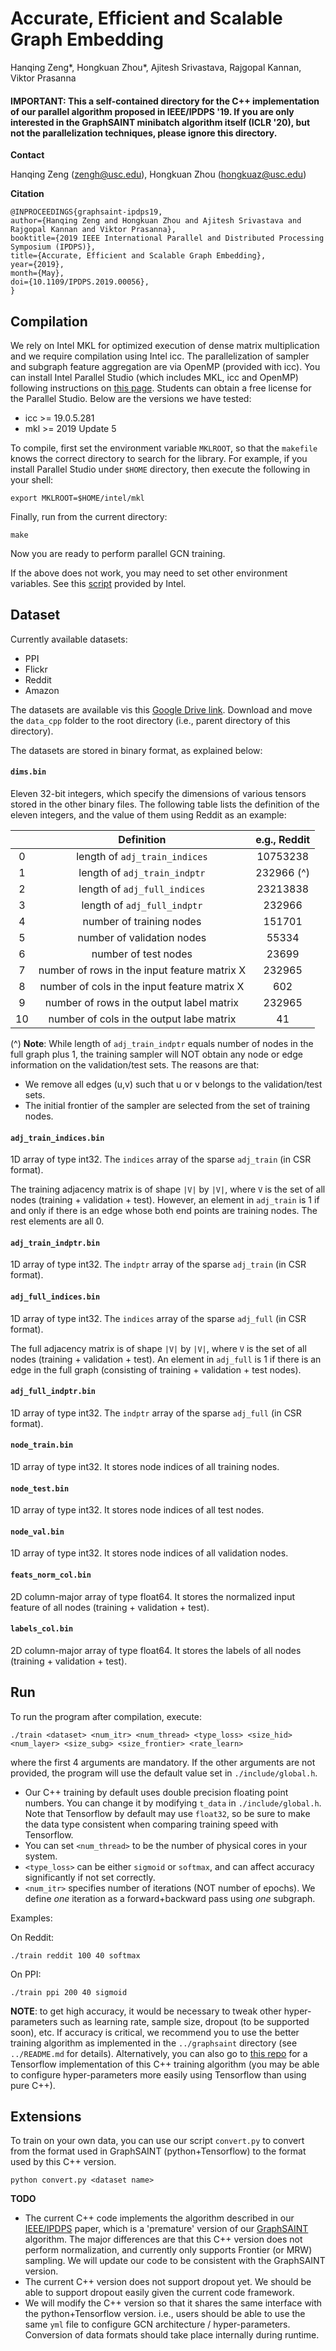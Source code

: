 # Accurate, Efficient and Scalable Graph Embedding

Hanqing Zeng*, Hongkuan Zhou*, Ajitesh Srivastava, Rajgopal Kannan, Viktor Prasanna

#### IMPORTANT: This a self-contained directory for the C++ implementation of our parallel algorithm proposed in IEEE/IPDPS '19. If you are only interested in the GraphSAINT minibatch algorithm itself (ICLR '20), but not the parallelization techniques, please ignore this directory. 


**Contact**

Hanqing Zeng (zengh@usc.edu), Hongkuan Zhou (hongkuaz@usc.edu)

**Citation**


```
@INPROCEEDINGS{graphsaint-ipdps19,
author={Hanqing Zeng and Hongkuan Zhou and Ajitesh Srivastava and Rajgopal Kannan and Viktor Prasanna},
booktitle={2019 IEEE International Parallel and Distributed Processing Symposium (IPDPS)},
title={Accurate, Efficient and Scalable Graph Embedding},
year={2019},
month={May},
doi={10.1109/IPDPS.2019.00056}, 
}
```



## Compilation


We rely on Intel MKL for optimized execution of dense matrix multiplication and we require compilation using Intel icc. The parallelization of sampler and subgraph feature aggregation are via OpenMP (provided with icc). You can install Intel Parallel Studio (which includes MKL, icc and OpenMP) following instructions on [this page](https://software.intel.com/en-us/get-started-with-mkl-for-linux). Students can obtain a free license for the Parallel Studio. 
Below are the versions we have tested:

* icc >= 19.0.5.281
* mkl >= 2019 Update 5

To compile, first set the environment variable `MKLROOT`, so that the `makefile` knows the correct directory to search for the library. For example, if you install Parallel Studio under `$HOME` directory, then execute the following in your shell:

```
export MKLROOT=$HOME/intel/mkl
```

Finally, run from the current directory:

```
make
```

Now you are ready to perform parallel GCN training. 

If the above does not work, you may need to set other environment variables. See this [script](https://software.intel.com/en-us/mkl-macos-developer-guide-setting-environment-variables) provided by Intel.

## Dataset

Currently available datasets:

* PPI
* Flickr
* Reddit
* Amazon


The datasets are available vis this [Google Drive link](https://drive.google.com/open?id=1hKG5Op7Ohwr1QDSNsyzx1Wc-oswe78ac). Download and move the `data_cpp` folder to the root directory (i.e., parent directory of this directory).

The datasets are stored in binary format, as explained below:

#### `dims.bin`

Eleven 32-bit integers, which specify the dimensions of various tensors stored in the other binary files. The following table lists the definition of the eleven integers, and the value of them using Reddit as an example:

|      |  Definition | e.g., Reddit |
|:----:|:-----------:|:------------:|
| 0    | length of `adj_train_indices` | 10753238 |
| 1    | length of `adj_train_indptr`  | 232966 (^)  |
| 2    | length of `adj_full_indices`  | 23213838 |
| 3    | length of `adj_full_indptr`   | 232966   |
| 4    | number of training nodes      | 151701   |
| 5    | number of validation nodes    | 55334    |
| 6    | number of test nodes          | 23699    |
| 7    | number of rows in the input feature matrix X | 232965 |
| 8    | number of cols in the input feature matrix X | 602    |
| 9    | number of rows in the output label matrix    | 232965 |
| 10   | number of cols in the output labe matrix     | 41     |



(^) **Note**: While length of `adj_train_indptr` equals number of nodes in the full graph plus 1, the training sampler will NOT obtain any node or edge information on the validation/test sets. The reasons are that:
* We remove all edges (u,v) such that u or v belongs to the validation/test sets.
* The initial frontier of the sampler are selected from the set of training nodes. 


#### `adj_train_indices.bin`

1D array of type int32. The `indices` array of the sparse `adj_train` (in CSR format).

The training adjacency matrix is of shape `|V|` by `|V|`, where `V` is the set of all nodes (training + validation + test). However, an element in `adj_train` is 1 if and only if there is an edge whose both end points are training nodes. The rest elements are all 0. 


#### `adj_train_indptr.bin`

1D array of type int32. The `indptr` array of the sparse `adj_train` (in CSR format).

#### `adj_full_indices.bin`

1D array of type int32. The `indices` array of the sparse `adj_full` (in CSR format).

The full adjacency matrix is of shape `|V|` by `|V|`, where `V` is the set of all nodes (training + validation + test). An element in `adj_full` is 1 if there is an edge in the full graph (consisting of training + validation + test nodes). 

#### `adj_full_indptr.bin`

1D array of type int32. The `indptr` array of the sparse `adj_full` (in CSR format).

#### `node_train.bin`

1D array of type int32. It stores node indices of all training nodes. 

#### `node_test.bin`

1D array of type int32. It stores node indices of all test nodes.

#### `node_val.bin`

1D array of type int32. It stores node indices of all validation nodes.

#### `feats_norm_col.bin`

2D column-major array of type float64. It stores the normalized input feature of all nodes (training + validation + test).

#### `labels_col.bin`

2D column-major array of type float64. It stores the labels of all nodes (training + validation + test).


## Run

To run the program after compilation, execute:

```
./train <dataset> <num_itr> <num_thread> <type_loss> <size_hid> <num_layer> <size_subg> <size_frontier> <rate_learn>
```

where the first 4 arguments are mandatory. If the other arguments are not provided, the program will use the default value set in `./include/global.h`. 

* Our C++ training by default uses double precision floating point numbers. You can change it by modifying `t_data` in `./include/global.h`. Note that Tensorflow by default may use `float32`, so be sure to make the data type consistent when comparing training speed with Tensorflow. 
* You can set `<num_thread>` to be the number of physical cores in your system. 
* `<type_loss>` can be either `sigmoid` or `softmax`, and can affect accuracy significantly if not set correctly. 
* `<num_itr>` specifies number of iterations (NOT number of epochs). We define *one* iteration as a forward+backward pass using *one* subgraph.

Examples:

On Reddit:

```
./train reddit 100 40 softmax
```

On PPI:

```
./train ppi 200 40 sigmoid
```

**NOTE**: to get high accuracy, it would be necessary to tweak other hyper-parameters such as learning rate, sample size, dropout (to be supported soon), etc. 
If accuracy is critical, we recommend you to use the better training algorithm as implemented in the `../graphsaint` directory (see `../README.md` for details). Alternatively, you can also go to [this repo](https://github.com/ZimpleX/gcn-ipdps19) for a Tensorflow implementation of this C++ training algorithm (you may be able to configure hyper-parameters more easily using Tensorflow than using pure C++). 

## Extensions

To train on your own data, you can use our script `convert.py` to convert from the format used in GraphSAINT (python+Tensorflow) to the format used by this C++ version.

```
python convert.py <dataset name>
```

**TODO**

* The current C++ code implements the algorithm described in our [IEEE/IPDPS](https://ieeexplore.ieee.org/document/8820993) paper, which is a 'premature' version of our [GraphSAINT](https://openreview.net/forum?id=BJe8pkHFwS) algorithm. The major differences are that this C++ version does not perform normalization, and currently only supports Frontier (or MRW) sampling. We will update our code to be consistent with the GraphSAINT version. 
* The current C++ version does not support dropout yet. We should be able to support dropout easily given the current code framework. 
* We will modify the C++ version so that it shares the same interface with the python+Tensorflow version. i.e., users should be able to use the same `yml` file to configure GCN architecture / hyper-parameters. Conversion of data formats should take place internally during runtime. 
